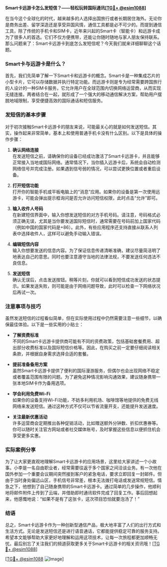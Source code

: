 **Smart卡远游卡怎么发短信？——轻松玩转国际通讯[[TG💪+ @esim1088](https://t.me/s/esim1088)]**

在当今这个全球化的时代，越来越多的人选择出国旅行或者长期居住海外。无论你是商务出差、留学深造还是享受异国风情，通信工具都是必不可少的。而提到通信工具，除了传统的手机卡和SIM卡，近年来兴起的Smart卡（智能卡）和远游卡成为了很多人的首选。它们不仅方便携带，还能让你随时随地与家人朋友保持联系。那么问题来了：Smart卡远游卡到底怎么发短信呢？今天我们就来详细聊聊这个话题。

### Smart卡与远游卡是什么？

首先，我们先简单了解一下Smart卡和远游卡的概念。Smart卡是一种集成芯片的小型卡片，它可以存储数据并执行特定功能。而远游卡则是专为经常需要跨国旅行的人设计的一种SIM卡服务，它允许用户在全球范围内切换网络运营商，从而实现无缝连接。两者结合在一起，就形成了一个强大的移动通信解决方案，帮助用户摆脱地域限制，享受便捷高效的国际通话和短信服务。

### 发短信的基本步骤

对于初次接触Smart卡远游卡的朋友来说，可能最关心的就是如何发送短信。其实，操作起来非常简单，基本上和使用普通手机卡没有什么区别。以下是具体的操作步骤：

1. **确认网络连接**  
   在发送短信之前，请确保你的设备已经成功激活了Smart卡远游卡，并且能够正常接入当地或国际网络。通常情况下，当你插入远游卡后，系统会自动检测网络信号并完成注册。如果遇到信号弱的情况，可以尝试更换位置或者重启设备。

2. **打开短信功能**  
   打开你的智能手机或平板电脑上的“消息”应用。如果你的设备是第一次使用远游卡，可能会弹出提示框询问是否允许访问短信权限，此时点击“允许”即可。

3. **输入收件人号码**  
   在新建短信界面中，输入你想发送短信的对方手机号码。请注意，号码格式必须正确无误，尤其是当你要发送国际短信时，通常需要在号码前加上国家代码（例如中国的国家代码是+86）。此外，有些应用程序还支持直接从联系人列表中选择收件人，这样可以避免手动输入错误。

4. **编辑短信内容**  
   输入你想要发送的信息内容。为了保证信息传递清晰准确，建议尽量简洁明了地表达自己的意思。同时也要注意遵守当地的法律法规，不要发送任何违法不良信息。

5. **发送短信**  
   确认无误后，点击发送按钮。稍等片刻，你就可以看到短信成功发送的状态提示。如果发送失败，则可能是由于网络问题导致，此时可以检查一下网络状况后再试一次。

### 注意事项与技巧

虽然发送短信的过程看似简单，但在实际使用过程中仍然需要注意一些细节，以确保最佳体验。以下是一些实用的小贴士：

- **了解资费标准**  
  不同的Smart卡远游卡提供商可能有不同的资费政策，包括基础套餐费用、超出部分收费标准以及国际短信价格等。因此，在购买之前一定要仔细阅读相关条款，并根据自身需求选择合适的套餐。

- **提前准备备用方案**  
  虽然Smart卡远游卡提供了便利的国际漫游服务，但偶尔也会出现网络不稳定或者覆盖范围有限的问题。为了避免这种情况影响沟通效果，建议随身携带一张本地SIM卡作为备用选项。

- **学会利用免费Wi-Fi**  
  如果你的设备支持Wi-Fi功能，不妨多利用机场、咖啡馆等地提供的免费无线网络来发送短信。通过这种方式不仅可以节省流量开支，还能提升发送速度。

- **关注最新优惠活动**  
  许多运营商会定期推出各种促销活动，比如赠送额外分钟数、折扣优惠券等。你可以随时关注官方网站或者社交媒体账号，及时掌握这些信息以便抓住机会享受更多实惠。

### 实际案例分享

为了让大家更直观地理解Smart卡远游卡的应用场景，这里给大家讲述一个小故事。小李是一名自由职业者，经常需要往返于多个国家之间洽谈业务。有一次他在国外参加一个重要会议期间突然接到客户的紧急电话，要求立即回复一封邮件。但由于当时身处偏远山区，手机信号非常差，根本无法拨打电话或发送常规短信。情急之下，他想到了自己随身携带的Smart卡远游卡。通过简单的几步操作，他顺利地将邮件附件上传到了云端，并借助即时通讯软件完成了回复工作。事后回想起来，他感慨地说：“如果不是有了这张卡，这次项目恐怕就要泡汤了！”

### 结语

总之，Smart卡远游卡作为一种创新型通信产品，极大地丰富了人们的出行方式和生活方式。无论是发送短信还是进行语音通话，它都能提供稳定可靠的服务支持。希望本文能够帮助大家更好地理解和运用这项技术，让每一次旅程都更加顺畅无忧。最后别忘了关注我们的频道获取更多关于Smart卡远游卡的相关资讯哦！[[TG💪+ @esim1088](https://t.me/s/esim1088)] 

[[TG💪+ @esim1088](https://t.me/s/esim1088) ![Image](https://i.postimg.cc/4NQfJmqS/Snipaste-2025-05-13-00-14-12.png)]